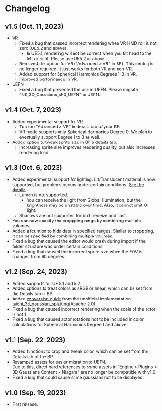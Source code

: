 # Changelog

## v1.5 (Oct. 11, 2023)
- VR
    - Fixed a bug that caused incorrect rendering when VR HMD roll is not zero (UE5.2 and above).
        - In UE5.1, rendering will not be correct when you tilt head to the left or right. Please use UE5.2 or above.
    - Removed the option for VR ("Advanced > VR" in BP). This setting is no longer required. It just works for both VR and non-VR.
    - Added support for Spherical Harmonics Degrees 1-3 in VR.
    - Improved performance in VR.
- UEFN
    - Fixed a bug that prevented the use in UEFN. Please migrate "NS_3D_Gaussians_sh0_UEFN" to UEFN.

## v1.4 (Oct. 7, 2023)
- Added experimental support for VR.
    - Turn on "Advanced > VR" in details tab of your BP.
    - VR mode supports only Spherical Harmonics Degree 0. We plan to eventually support Degree 1 to 3 as well.
- Added option to tweak sprite size in BP's details tab.
    - Increasing sprite size improves rendering quality, but also increases rendering load.

## v1.3 (Oct. 6, 2023)
- Added experimental support for lighting. Lit/Translucent material is now supported, but problems occurs under certain conditions. [See the details](../how-to-import#known-issues).
    - Lumen is not supported.
        - You can receive the light from Global Illumination, but the brightness may be unstable over time. Also, it cannot emit GI light.
    - Shadows are not supported for both receive and cast.
- You can now specify the croppping range by combining multiple volumes.
- Added a fcuntion to hide data in specified ranges. Similar to croppping, it can be specified by combining multiple volumes.
- Fixed a bug that caused the editor would crash during import if the folder structure was under certain conditions.
- Fixed a bug that caused the incorrect sprite size when the FOV is changed from 90 degrees.

## v1.2 (Sep. 24, 2023)
- Added supports for UE 5.1 and 5.2.
- Added options to treat colors as sRGB or linear, which can be set from the Details tab in BP.
- Added [conversion guide](../how-to-unofficial) from the unofficial implementation [taichi_3d_gaussian_splatting](https://github.com/wanmeihuali/taichi_3d_gaussian_splatting)(Apache-2.0)
- Fixed a bug that caused incorrect rendering when the scale of the actor is not 1.
- Fixed a bug that caused actor rotations not to be included in color calculations for Spherical Harmonics Degree 1 and above.

## v1.1 (Sep. 22, 2023)
- Added functions to crop and tweak color, which can be set from the Details tab of the BP.
- Revamped assets for easier [migration to UEFN](../how-to-uefn).  
  Due to this, direct hard references to some assets in "Engine > Plugins > 3D Gaussians Content > Niagara" are no longer be compatible with v1.0.
- Fixed a bug that could cause some gaussians not to be displayed.

## v1.0 (Sep. 19, 2023)
- First release.